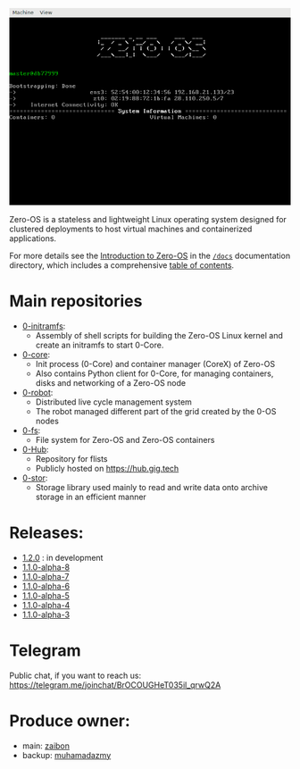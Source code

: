 ![Zero-OS console](g8os.png)

Zero-OS is a stateless and lightweight Linux operating system designed for clustered deployments to host virtual machines and containerized applications.

For more details see the [Introduction to Zero-OS](/docs/README.md) in the [`/docs`](/docs) documentation directory, which includes a comprehensive [table of contents](/docs/SUMMARY.md).

# Main repositories

- [0-initramfs](https://github.com/zero-os/0-initramfs):
  - Assembly of shell scripts for building the Zero-OS Linux kernel and create an initramfs to start 0-Core.
- [0-core](https://github.com/zero-os/0-core):
  - Init process (0-Core) and container manager (CoreX) of Zero-OS
  - Also contains Python client for 0-Core, for managing containers, disks and networking of a Zero-OS node
- [0-robot](https://github.com/zero-os/0-robot): 
  - Distributed live cycle management system 
  - The robot managed different part of the grid created by the 0-OS nodes
- [0-fs](https://github.com/zero-os/0-fs):
  - File system for Zero-OS and Zero-OS containers
- [0-Hub](https://github.com/zero-os/0-hub):
  - Repository for flists
  - Publicly hosted on https://hub.gig.tech
- [0-stor](https://github.com/zero-os/0-stor):
  - Storage library used mainly to read and write data onto archive storage in an efficient manner
  
  
# Releases:

- [1.2.0](https://github.com/zero-os/home/blob/master/release_notes/1.2.0.md) : in development
- [1.1.0-alpha-8](https://github.com/zero-os/home/blob/master/release_notes/1.1.0-alpha-8.md)
- [1.1.0-alpha-7](https://github.com/zero-os/home/blob/master/release_notes/1.1.0-alpha-7.md)
- [1.1.0-alpha-6](https://github.com/zero-os/home/blob/master/release_notes/1.1.0-alpha-6.md)
- [1.1.0-alpha-5](https://github.com/zero-os/home/blob/master/release_notes/1.1.0-alpha-5.md)
- [1.1.0-alpha-4](https://github.com/zero-os/home/blob/master/release_notes/1.1.0-alpha-4.md)
- [1.1.0-alpha-3](https://github.com/zero-os/home/blob/master/release_notes/1.1.0-alpha-3.md)

# Telegram
Public chat, if you want to reach us: https://telegram.me/joinchat/BrOCOUGHeT035il_qrwQ2A

# Produce owner:
- main: [zaibon](https://github.com/zaibon)
- backup: [muhamadazmy](https://github.com/muhamadazmy)
